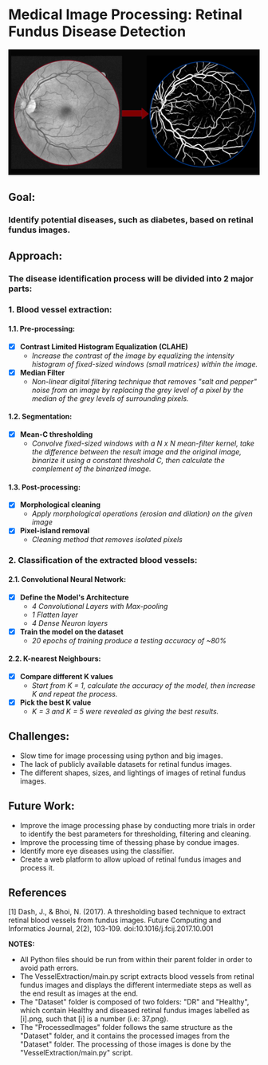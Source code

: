 # Medical Image Processing: Retinal Fundus Disease Detection
![Retina Blood Vessel Segmentation](images/vessel.png)
## Goal:
### Identify potential diseases, such as diabetes, based on retinal fundus images.

## Approach:
### The disease identification process will be divided into 2 major parts:
### 1. Blood vessel extraction:
#### 1.1. Pre-processing: 
- [x] **Contrast Limited Histogram Equalization (CLAHE)**
    * *Increase the contrast of the image by equalizing the intensity histogram of fixed-sized windows (small matrices) within the image.*
- [x] **Median Filter**
    * *Non-linear digital filtering technique that removes "salt and pepper" noise from an image by replacing the grey level of a pixel by the median of the grey levels of surrounding pixels.*
#### 1.2. Segmentation: 
- [x] **Mean-C thresholding**
    * *Convolve fixed-sized windows with a N x N mean-filter kernel, take the difference between the result image and the original image, binarize it using a constant threshold C, then calculate the complement of the binarized image.*

#### 1.3. Post-processing: 
- [x] **Morphological cleaning**
    * *Apply morphological operations (erosion and dilation) on the given image*
- [x] **Pixel-island removal**
    * *Cleaning method that removes isolated pixels*

### 2. Classification of the extracted blood vessels:
#### 2.1. Convolutional Neural Network: 
- [x] **Define the Model's Architecture**
    * *4 Convolutional Layers with Max-pooling*
    * *1 Flatten layer*
    * *4 Dense Neuron layers*
- [x] **Train the model on the dataset**
    * *20 epochs of training produce a testing accuracy of ~80%*
#### 2.2. K-nearest Neighbours: 
- [x] **Compare different K values**
    * *Start from K = 1, calculate the accuracy of the model, then increase K and repeat the process.*
- [x] **Pick the best K value**
    * *K = 3 and K = 5 were revealed as giving the best results.*

## Challenges:
- Slow time for image processing using python and big images.
- The lack of publicly available datasets for retinal fundus images.
- The different shapes, sizes, and lightings of images of retinal fundus images.

## Future Work:
- Improve the image processing phase by conducting more trials in order to identify the best parameters for thresholding, filtering and cleaning.
- Improve the processing time of thessing phase by condue images.
- Identify more eye diseases using the classifier.
- Create a web platform to allow upload of retinal fundus images and process it.

## References
<a id="1">[1]</a> 
Dash, J., & Bhoi, N. (2017). A thresholding based technique to extract retinal blood vessels from fundus images. Future Computing and Informatics Journal, 2(2), 103-109. doi:10.1016/j.fcij.2017.10.001


**NOTES:** 
- All Python files should be run from within their parent folder in order to avoid path errors. 
- The VesselExtraction/main.py script extracts blood vessels from retinal fundus images and displays the different intermediate steps as well as the end result as images at the end.
- The "Dataset" folder is composed of two folders: "DR" and "Healthy", which contain Healthy and diseased retinal fundus images labelled as \[i\].png, such that \[i\] is a number (i.e: 37.png).
- The "ProcessedImages" folder follows the same structure as the "Dataset" folder, and it contains the processed images from the "Dataset" folder. The processing of those images is done by the "VesselExtraction/main.py" script.
